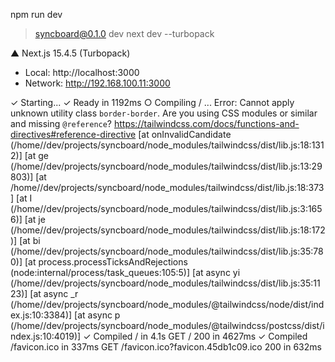 npm run dev

> syncboard@0.1.0 dev
> next dev --turbopack

   ▲ Next.js 15.4.5 (Turbopack)
   - Local:        http://localhost:3000
   - Network:      http://192.168.100.11:3000

 ✓ Starting...
 ✓ Ready in 1192ms
 ○ Compiling / ...
Error: Cannot apply unknown utility class `border-border`. Are you using CSS modules or similar and missing `@reference`? https://tailwindcss.com/docs/functions-and-directives#reference-directive
    [at onInvalidCandidate (/home//dev/projects/syncboard/node_modules/tailwindcss/dist/lib.js:18:1312)]
    [at ge (/home//dev/projects/syncboard/node_modules/tailwindcss/dist/lib.js:13:29803)]
    [at /home//dev/projects/syncboard/node_modules/tailwindcss/dist/lib.js:18:373]
    [at I (/home//dev/projects/syncboard/node_modules/tailwindcss/dist/lib.js:3:1656)]
    [at je (/home//dev/projects/syncboard/node_modules/tailwindcss/dist/lib.js:18:172)]
    [at bi (/home//dev/projects/syncboard/node_modules/tailwindcss/dist/lib.js:35:780)]
    [at process.processTicksAndRejections (node:internal/process/task_queues:105:5)]
    [at async yi (/home//dev/projects/syncboard/node_modules/tailwindcss/dist/lib.js:35:1123)]
    [at async _r (/home//dev/projects/syncboard/node_modules/@tailwindcss/node/dist/index.js:10:3384)]
    [at async p (/home//dev/projects/syncboard/node_modules/@tailwindcss/postcss/dist/index.js:10:4019)]
 ✓ Compiled / in 4.1s
 GET / 200 in 4627ms
 ✓ Compiled /favicon.ico in 337ms
 GET /favicon.ico?favicon.45db1c09.ico 200 in 632ms


